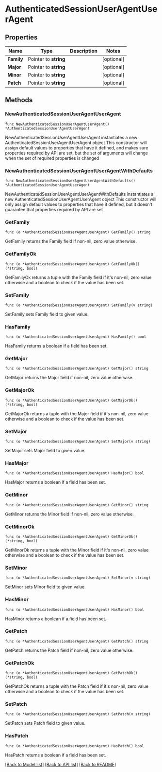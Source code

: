 # AuthenticatedSessionUserAgentUserAgent

## Properties

Name | Type | Description | Notes
------------ | ------------- | ------------- | -------------
**Family** | Pointer to **string** |  | [optional] 
**Major** | Pointer to **string** |  | [optional] 
**Minor** | Pointer to **string** |  | [optional] 
**Patch** | Pointer to **string** |  | [optional] 

## Methods

### NewAuthenticatedSessionUserAgentUserAgent

`func NewAuthenticatedSessionUserAgentUserAgent() *AuthenticatedSessionUserAgentUserAgent`

NewAuthenticatedSessionUserAgentUserAgent instantiates a new AuthenticatedSessionUserAgentUserAgent object
This constructor will assign default values to properties that have it defined,
and makes sure properties required by API are set, but the set of arguments
will change when the set of required properties is changed

### NewAuthenticatedSessionUserAgentUserAgentWithDefaults

`func NewAuthenticatedSessionUserAgentUserAgentWithDefaults() *AuthenticatedSessionUserAgentUserAgent`

NewAuthenticatedSessionUserAgentUserAgentWithDefaults instantiates a new AuthenticatedSessionUserAgentUserAgent object
This constructor will only assign default values to properties that have it defined,
but it doesn't guarantee that properties required by API are set

### GetFamily

`func (o *AuthenticatedSessionUserAgentUserAgent) GetFamily() string`

GetFamily returns the Family field if non-nil, zero value otherwise.

### GetFamilyOk

`func (o *AuthenticatedSessionUserAgentUserAgent) GetFamilyOk() (*string, bool)`

GetFamilyOk returns a tuple with the Family field if it's non-nil, zero value otherwise
and a boolean to check if the value has been set.

### SetFamily

`func (o *AuthenticatedSessionUserAgentUserAgent) SetFamily(v string)`

SetFamily sets Family field to given value.

### HasFamily

`func (o *AuthenticatedSessionUserAgentUserAgent) HasFamily() bool`

HasFamily returns a boolean if a field has been set.

### GetMajor

`func (o *AuthenticatedSessionUserAgentUserAgent) GetMajor() string`

GetMajor returns the Major field if non-nil, zero value otherwise.

### GetMajorOk

`func (o *AuthenticatedSessionUserAgentUserAgent) GetMajorOk() (*string, bool)`

GetMajorOk returns a tuple with the Major field if it's non-nil, zero value otherwise
and a boolean to check if the value has been set.

### SetMajor

`func (o *AuthenticatedSessionUserAgentUserAgent) SetMajor(v string)`

SetMajor sets Major field to given value.

### HasMajor

`func (o *AuthenticatedSessionUserAgentUserAgent) HasMajor() bool`

HasMajor returns a boolean if a field has been set.

### GetMinor

`func (o *AuthenticatedSessionUserAgentUserAgent) GetMinor() string`

GetMinor returns the Minor field if non-nil, zero value otherwise.

### GetMinorOk

`func (o *AuthenticatedSessionUserAgentUserAgent) GetMinorOk() (*string, bool)`

GetMinorOk returns a tuple with the Minor field if it's non-nil, zero value otherwise
and a boolean to check if the value has been set.

### SetMinor

`func (o *AuthenticatedSessionUserAgentUserAgent) SetMinor(v string)`

SetMinor sets Minor field to given value.

### HasMinor

`func (o *AuthenticatedSessionUserAgentUserAgent) HasMinor() bool`

HasMinor returns a boolean if a field has been set.

### GetPatch

`func (o *AuthenticatedSessionUserAgentUserAgent) GetPatch() string`

GetPatch returns the Patch field if non-nil, zero value otherwise.

### GetPatchOk

`func (o *AuthenticatedSessionUserAgentUserAgent) GetPatchOk() (*string, bool)`

GetPatchOk returns a tuple with the Patch field if it's non-nil, zero value otherwise
and a boolean to check if the value has been set.

### SetPatch

`func (o *AuthenticatedSessionUserAgentUserAgent) SetPatch(v string)`

SetPatch sets Patch field to given value.

### HasPatch

`func (o *AuthenticatedSessionUserAgentUserAgent) HasPatch() bool`

HasPatch returns a boolean if a field has been set.


[[Back to Model list]](../README.md#documentation-for-models) [[Back to API list]](../README.md#documentation-for-api-endpoints) [[Back to README]](../README.md)


